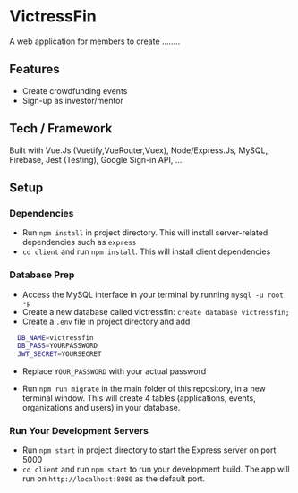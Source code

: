 # VictressFin

<!-- ![Frontend](support/home-page.png) -->

A web application for members to create ........

<!-- ## Motivation

**FOR** individuals or small associations **WHO** want to organize a charity drive; **THE** product **IS** a web application **THAT** gathers volunteers to sign-up for the event **UNLIKE** having insufficient volunteers or sponsors; **OUR PRODUCT** helps the organizers reach out to a wider audience and create awareness to the public.

**FOR** the public **WHO** wants to give back to the community; **THE** product **IS** a web application **THAT** gives information about upcoming charity events and allow users to sign-up as a volunteer **UNLIKE** having to browse through many sites; **OUR PRODUCT** helps the user search for a charity event with ease. -->

## Features

- Create crowdfunding events
- Sign-up as investor/mentor

<!-- ## Feature Wish List

### Nice To Have Features

- Volunteers signing-up as member with availibilty details for future events that matches preference

- Donation to the charity event directly when there is proper agreement documented between our app and parties involved

- A networking platform for our app members to connect with bigger NGO/ other organizations with community projects

- Our app to provide API service of community projects and volunteers lists in Malaysia -->

## Tech / Framework

Built with Vue.Js (Vuetify,VueRouter,Vuex), Node/Express.Js, MySQL, Firebase, Jest (Testing), Google Sign-in API, ...

<!-- ## Database Schema

![Database_Schema](support/database-schema.png)

## API Routes Plan

URI | HTTP Method | Description
--- | ----------- | -----------
/api/events | GET/ POST | Get all events/ Add an event
/api/events/organizer:id | GET | Get all events by an organizer
/api/events:id | GET/ PUT/ DELETE | Get an event by id/ Update an event by id/ Delete an event by id
/api/organizations | GET | Get all organizations
/api/organizations:id | GET | Get an organization by id
/api/volunteers/:id | GET/ PUT/ DELETE | Get all volunteers by event/ Update volunteer's application/ Delete volunteer application
/api/volunteers/organizers:id | GET | Get all volunteers under an organizer
/api/volunteers/:id/application-status/:status | GET | Get all volunteers by event id and application status
/api/volunteers | POST | Add an application to volunteers for an event

## User Flow Diagram

![User_Flow](support/user-flow.png)

## Architecture Drawing

![Architecture](support/architecture.png) -->

## Setup

### Dependencies

- Run `npm install` in project directory. This will install server-related dependencies such as `express`
- `cd client` and run `npm install`. This will install client dependencies

### Database Prep

- Access the MySQL interface in your terminal by running `mysql -u root -p`
- Create a new database called victressfin: `create database victressfin;`
- Create a `.env` file in project directory and add

```bash
  DB_NAME=victressfin
  DB_PASS=YOURPASSWORD
  JWT_SECRET=YOURSECRET
```

- Replace `YOUR_PASSWORD` with your actual password

- Run `npm run migrate` in the main folder of this repository, in a new terminal window. This will create 4 tables (applications, events, organizations and users) in your database.

### Run Your Development Servers

- Run `npm start` in project directory to start the Express server on port 5000
- `cd client` and run `npm start` to run your development build. The app will run on `http://localhost:8080` as the default port.

<!-- ## Reference

- [Charity Article](https://vulcanpost.com/693014/covid-19-charity-donation-malaysia-food-medical-supplies/)
- [Web Charity API List](https://www.programmableweb.com/category/charity/api)
- [Global Giving API](https://www.globalgiving.org/companies/web-services/)
- [Charity Navigator API](https://www.charitynavigator.org/index.cfm?bay=content.view&cpid=1397)

## Notes

_This is a student project that was created at [CodeOp](http://CodeOp.tech), a full stack development bootcamp in Barcelona and [Rebound.Asia](https://www.rebound.asia/breakthrough), by TechSprint Academy (Malaysia’s first women only coding academy)._ -->

